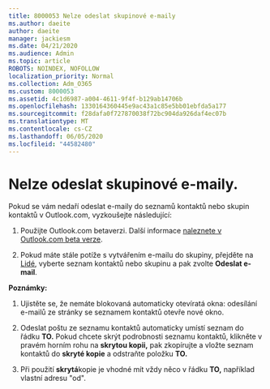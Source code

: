 ```yaml
---
title: 8000053 Nelze odeslat skupinové e-maily
ms.author: daeite
author: daeite
manager: jackiesm
ms.date: 04/21/2020
ms.audience: Admin
ms.topic: article
ROBOTS: NOINDEX, NOFOLLOW
localization_priority: Normal
ms.collection: Adm_O365
ms.custom: 8000053
ms.assetid: 4c1d6987-a004-4611-9f4f-b129ab14706b
ms.openlocfilehash: 1330164360445e9ac43a1c85e5bb01ebfda5a177
ms.sourcegitcommit: f28dafa0f727870038f72bc904da926daf4ec07b
ms.translationtype: MT
ms.contentlocale: cs-CZ
ms.lasthandoff: 06/05/2020
ms.locfileid: "44582480"
---
```

# <a name="unable-to-send-group-emails"></a>Nelze odeslat skupinové e-maily.

Pokud se vám nedaří odeslat e-maily do seznamů kontaktů nebo skupin kontaktů v Outlook.com, vyzkoušejte následující:
  
1. Použijte Outlook.com betaverzi. Další informace [naleznete v Outlook.com beta verze](https://support.office.com/article/e2261c7f-d413-4084-8f22-21282f42d8cf).
    
2. Pokud máte stále potíže s vytvářením e-mailu do skupiny, přejděte na [Lidé](https://outlook.live.com/people/), vyberte seznam kontaktů nebo skupinu a pak zvolte **Odeslat e-mail**.
    
 **Poznámky:**
  
1. Ujistěte se, že nemáte blokovaná automaticky otevíratá okna: odesílání e-mailů ze stránky se seznamem kontaktů otevře nové okno.
    
2. Odeslat poštu ze seznamu kontaktů automaticky umístí seznam do řádku **TO.** Pokud chcete skrýt podrobnosti seznamu kontaktů, klikněte v pravém horním rohu na **skrytou kopii,** pak zkopírujte a vložte seznam kontaktů do **skryté kopie** a odstraňte položku **TO.** 
    
3. Při použití **skrytá**kopie je vhodné mít vždy něco v řádku **TO,** například vlastní adresu "od". 
    

